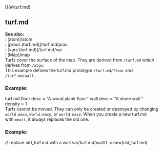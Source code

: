 []{#/turf.md}    
## turf.md    
**See also:**    
:   [atom]/atom    
:   [procs (turf.md)]/turf.md/proc    
:   [vars (turf.md)]/turf.md/var    
:   [Map]/map    
Turfs cover the surface of the map. They are derived from `/turf.md` which    
derives from `/atom`.    
This example defines the turf.md prototype `/turf.md/floor` and `/turf.md/wall`.    
### Example:    
turf.md floor desc = \"A wood plank floor.\" wall desc = \"A stone wall.\"    
density = 1    
Turfs cannot be moved. They can only be created or destroyed by changing    
`world.maxx`, `world.maxy`, or `world.maxz`. When you create a new turf.md    
with `new()`, it always replaces the old one.    
### Example:    
// replace old_turf.md with a wall var/turf.md/wall/T = new(old_turf.md)  